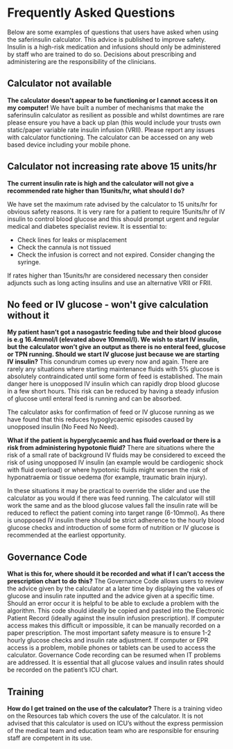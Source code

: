 # Frequently Asked Questions 

Below are some examples of questions that users have asked when using the saferinsulin calculator. This advice is published to improve safety. Insulin is a high-risk medication and infusions should only be administered by staff who are trained to do so. Decisions about prescribing and administering are the responsibility of the clinicians.

## Calculator not available
**The calculator doesn't appear to be functioning or I cannot access it on my computer!**
We have built a number of mechanisms that make the saferinsulin calculator as resilient as possible and whilst downtimes are rare please ensure you have a back up plan (this would include your trusts own static/paper variable rate insulin infusion (VRII). Please report any issues with calculator functioning. The calculator can be accessed on any web based device including your mobile phone. 

## Calculator not increasing rate above 15 units/hr
**The current insulin rate is high and the calculator will not give a recommended rate higher than 15units/hr, what should I do?**

We have set the maximum rate advised by the calculator to 15 units/hr for obvious safety reasons. 
It is very rare for a patient to require 15units/hr of IV insulin to control blood glucose and this should prompt urgent and regular medical and diabetes specialist review. 
It is essential to:
- Check lines for leaks or misplacement
- Check the cannula is not tissued
- Check the infusion is correct and not expired. Consider changing the syringe.

If rates higher than 15units/hr are considered necessary then consider adjuncts such as long acting insulins and use an alternative VRII or FRII.

## No feed or IV glucose - won't give calculation without it
**My patient hasn’t got a nasogastric feeding tube and their blood glucose is e.g 16.4mmol/l (elevated above 10mmol/l). We wish to start IV insulin, but the calculator won’t give an output as there is no enteral feed, glucose or TPN running.
Should we start IV glucose just because we are starting IV insulin?**
This conundrum comes up every now and again. There are rarely any situations where starting maintenance fluids with 5% glucose is absolutely contraindicated until some form of feed is established. The main danger here is unopposed IV insulin which can rapidly drop blood glucose in a few short hours. This risk can be reduced by having a steady infusion of glucose until enteral feed is running and can be absorbed. 

The calculator asks for confirmation of feed or IV glucose running as we have found that this reduces hypoglycaemic episodes caused by unopposed insulin (No Feed No Need).


**What if the patient is hyperglycaemic and has fluid overload or there is a risk from administering hypotonic fluid?**
There are situations where the risk of a small rate of background IV fluids may be considered to exceed the risk of using unopposed IV insulin (an example would be cardiogenic shock with fluid overload) or where hypotonic fluids might worsen the risk of hyponatraemia or tissue oedema (for example, traumatic brain injury).

In these situations it may be practical to override the slider and use the calculator as you would if there was feed running. The calculator will still work the same and as the blood glucose values fall the insulin rate will be reduced to reflect the patient coming into target range (6-10mmol). As there is unopposed IV insulin there should be strict adherence to the hourly blood glucose checks and introduction of some form of nutrition or IV glucose is recommended at the earliest opportunity. 

## Governance Code
**What is this for, where should it be recorded and what if I can’t access the prescription chart to do this?**
The Governance Code allows users to review the advice given by the calculator at a later time by displaying the values of glucose and insulin rate inputted and the advice given at a specific time. Should an error occur it is helpful to be able to exclude a problem with the algorithm. This code should ideally be copied and pasted into the Electronic Patient Record (ideally against the insulin infusion prescription). If computer access makes this difficult or impossible, it can be manually recorded on a paper prescription. The most important safety measure is to ensure 1-2 hourly glucose checks and insulin rate adjustment. If computer or EPR access is a problem, mobile phones or tablets can be used to access the calculator. Governance Code recording can be resumed when IT problems are addressed. It is essential that all glucose values and insulin rates should be recorded on the patient’s ICU chart. 

## Training
**How do I get trained on the use of the calculator?**
There is a training video on the Resources tab which covers the use of the calculator. It is not advised that this calculator is used on ICU’s without the express permission of the medical team and education team who are responsible for ensuring staff are competent in its use. 

